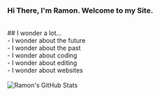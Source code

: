 ### Hi There, I'm Ramon. Welcome to my Site.
<br>
## I wonder a lot...<br>
- I wonder about the future<br>
- I wonder about the past<br>
- I wonder about coding<br>
- I wonder about editing<br>
- I wonder about websites<br>
<br>
<img alt="Ramon's GitHub Stats" src="https://github-readme-stats.vercel.app/api?username=anuraghazra&show_icons=true">